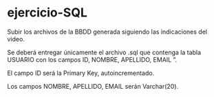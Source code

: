 # ejercicio-SQL
Subir los archivos de la BBDD generada siguiendo las indicaciones del video.

Se deberá entregar únicamente el archivo .sql que contenga la tabla USUARIO con los campos ID, NOMBRE, APELLIDO, EMAIL ”.


El campo ID será la Primary Key, autoincrementado.


Los campos NOMBRE, APELLIDO, EMAIL serán Varchar(20).
